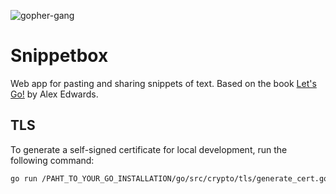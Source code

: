 ![gopher-gang](https://github.com/ildx/snippetbox/assets/4620010/37587aa3-970b-48ac-a55b-6e5297aa690f)

# Snippetbox
Web app for pasting and sharing snippets of text. Based on the book [Let's Go!](https://lets-go.alexedwards.net/) by Alex Edwards.

## TLS
To generate a self-signed certificate for local development, run the following command:
```bash
go run /PAHT_TO_YOUR_GO_INSTALLATION/go/src/crypto/tls/generate_cert.go --rsa-bits=2068 --host=localhost
```
